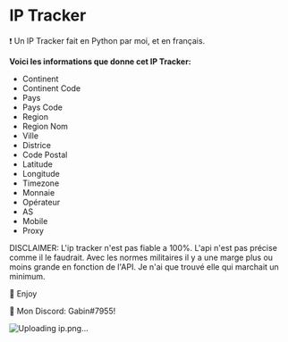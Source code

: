 # IP Tracker
❗ Un IP Tracker fait en Python par moi, et en français.

__Voici les informations que donne cet IP Tracker:__

  - Continent
  - Continent Code
  - Pays
  - Pays Code
  - Region
  - Region Nom
  - Ville
  - Districe
  - Code Postal
  - Latitude
  - Longitude
  - Timezone
  - Monnaie
  - Opérateur
  - AS
  - Mobile
  - Proxy

DISCLAIMER: L'ip tracker n'est pas fiable a 100%. L'api n'est pas précise comme il le faudrait. Avec les normes militaires il y a une marge plus ou moins grande en fonction de l'API. Je n'ai que trouvé elle qui marchait un minimum.

💖 Enjoy

🎫 Mon Discord: Gabin#7955!

![Uploading ip.png…]()

